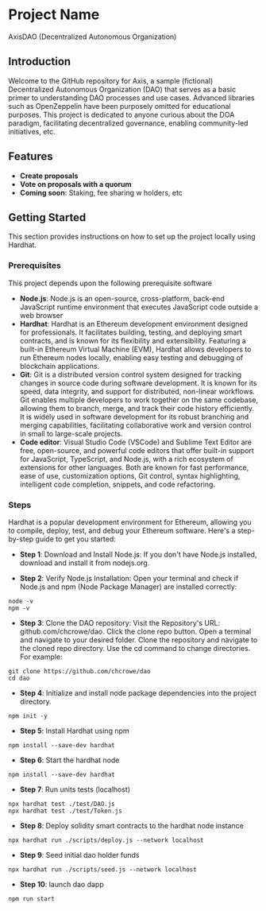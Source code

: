 # Project Name
AxisDAO (Decentralized Autonomous Organization)

## Introduction
Welcome to the GitHub repository for Axis, a sample (fictional) Decentralized Autonomous Organization (DAO) that serves as a basic primer to understanding DAO processes and use cases. Advanced libraries such as OpenZeppelin have been purposely omitted for educational purposes. This project is dedicated to anyone curious about the DOA paradigm, facilitating decentralized governance, enabling community-led initiatives, etc.

## Features
- **Create proposals** 
- **Vote on proposals with a quorum**
- **Coming soon**: Staking, fee sharing w holders, etc

## Getting Started
This section provides instructions on how to set up the project locally using Hardhat. 

### Prerequisites
This project depends upon the following prerequisite software
- **Node.js**: Node.js is an open-source, cross-platform, back-end JavaScript runtime environment that executes JavaScript code outside a web browser
- **Hardhat**: Hardhat is an Ethereum development environment designed for professionals. It facilitates building, testing, and deploying smart contracts, and is known for its flexibility and extensibility. Featuring a built-in Ethereum Virtual Machine (EVM), Hardhat allows developers to run Ethereum nodes locally, enabling easy testing and debugging of blockchain applications. 
- **Git**: Git is a distributed version control system designed for tracking changes in source code during software development. It is known for its speed, data integrity, and support for distributed, non-linear workflows. Git enables multiple developers to work together on the same codebase, allowing them to branch, merge, and track their code history efficiently. It is widely used in software development for its robust branching and merging capabilities, facilitating collaborative work and version control in small to large-scale projects.
- **Code editor**: Visual Studio Code (VSCode) and Sublime Text Editor are free, open-source, and powerful code editors that offer built-in support for JavaScript, TypeScript, and Node.js, with a rich ecosystem of extensions for other languages. Both are known for fast performance, ease of use, customization options, Git control, syntax highlighting, intelligent code completion, snippets, and code refactoring.


### Steps
Hardhat is a popular development environment for Ethereum, allowing you to compile, deploy, test, and debug your Ethereum software. Here's a step-by-step guide to get you started:

- **Step 1**: Download and Install Node.js: If you don't have Node.js installed, download and install it from nodejs.org.

- **Step 2**: Verify Node.js Installation: Open your terminal and check if Node.js and npm (Node Package Manager) are installed correctly:
```
node -v
npm -v
```

- **Step 3**: Clone the DAO repository:
Visit the Repository's URL: github.com/chcrowe/dao. Click the clone repo button. Open a terminal and navigate to your desired folder. Clone the repository and navigate to the cloned repo directory. Use the cd command to change directories. For example:
```
git clone https://github.com/chcrowe/dao
cd dao
```

- **Step 4**: Initialize and install node package dependencies into the project directory.
```
npm init -y
```

- **Step 5**: Install Hardhat using npm
```
npm install --save-dev hardhat
```

- **Step 6**: Start the hardhat node
```
npm install --save-dev hardhat
```

- **Step 7**: Run units tests (localhost)
```
npx hardhat test ./test/DAO.js
npx hardhat test ./test/Token.js
```

- **Step 8**: Deploy solidity smart contracts to the hardhat node instance
```
npx hardhat run ./scripts/deploy.js --network localhost
```

- **Step 9**: Seed initial dao holder funds
```
npx hardhat run ./scripts/seed.js --network localhost
```

- **Step 10**: launch dao dapp
```
npm run start
```
